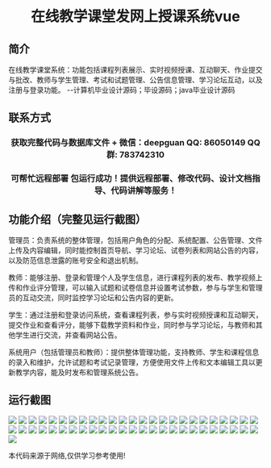 <p><h1 align="center">在线教学课堂发网上授课系统vue</h1></p>

## 简介
在线教学课堂系统：功能包括课程列表展示、实时视频授课、互动聊天、作业提交与批改、教师与学生管理、考试和试题管理、公告信息管理、学习论坛互动，以及注册与登录功能。    --计算机毕业设计源码；毕设源码；java毕业设计源码


## 联系方式
<p><h3 align="center">获取完整代码与数据库文件 + 微信：deepguan QQ: 86050149 QQ群: 783742310</h3></p>
<p><h3 align="center">可帮忙远程部署 包运行成功！提供远程部署、修改代码、设计文档指导、代码讲解等服务！</h3></p>

## 功能介绍（完整见运行截图）
管理员：负责系统的整体管理，包括用户角色的分配、系统配置、公告管理、文件上传及内容编辑，同时能控制首页导航、学习论坛、试卷列表和网站公告的内容，以及防范信息泄露的账号安全和退出机制。  

教师：能够注册、登录和管理个人及学生信息，进行课程列表的发布、教学视频上传和作业评分管理，可以输入试题和试卷信息并设置考试参数，参与与学生和管理员的互动交流，同时监控学习论坛和公告内容的更新。  

学生：通过注册和登录访问系统，查看课程列表，参与实时视频授课和互动聊天，提交作业和查看评分，能够下载教学资料和作业，同时参与学习论坛，与教师和其他学生进行交流，并查看网站公告。  

系统用户（包括管理员和教师）：提供整体管理功能，支持教师、学生和课程信息的录入和维护，允许试题和考试记录管理，方便使用文件上传和文本编辑工具以更新教学内容，能及时发布和管理系统公告。


## 运行截图
![](img/001.jpg)
![](img/002.jpg)
![](img/003.jpg)
![](img/004.jpg)
![](img/005.jpg)
![](img/006.jpg)
![](img/007.jpg)
![](img/008.jpg)
![](img/009.jpg)
![](img/010.jpg)
![](img/011.jpg)
![](img/012.jpg)
![](img/013.jpg)
![](img/014.jpg)
![](img/015.jpg)
![](img/016.jpg)
![](img/017.jpg)
![](img/018.jpg)
![](img/019.jpg)
![](img/020.jpg)
![](img/021.jpg)
![](img/022.jpg)
![](img/023.jpg)
![](img/024.jpg)
![](img/025.jpg)
![](img/026.jpg)
![](img/027.jpg)
![](img/028.jpg)
![](img/029.jpg)
![](img/030.jpg)
![](img/031.jpg)
![](img/032.jpg)
![](img/033.jpg)
![](img/034.jpg)
![](img/035.jpg)
![](img/036.jpg)
![](img/037.jpg)
![](img/038.jpg)
![](img/039.jpg)
![](img/040.jpg)
![](img/041.jpg)
![](img/042.jpg)
![](img/043.jpg)
![](img/044.jpg)
![](img/045.jpg)
![](img/046.jpg)
![](img/047.jpg)
![](img/048.jpg)
![](img/049.jpg)
![](img/050.jpg)
![](img/051.jpg)

<p>本代码来源于网络,仅供学习参考使用!</p>
